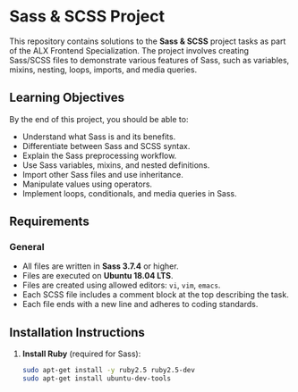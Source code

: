 # Sass & SCSS Project

This repository contains solutions to the **Sass & SCSS** project tasks as part of the ALX Frontend Specialization. The project involves creating Sass/SCSS files to demonstrate various features of Sass, such as variables, mixins, nesting, loops, imports, and media queries.

## Learning Objectives

By the end of this project, you should be able to:

- Understand what Sass is and its benefits.
- Differentiate between Sass and SCSS syntax.
- Explain the Sass preprocessing workflow.
- Use Sass variables, mixins, and nested definitions.
- Import other Sass files and use inheritance.
- Manipulate values using operators.
- Implement loops, conditionals, and media queries in Sass.

## Requirements

### General
- All files are written in **Sass 3.7.4** or higher.
- Files are executed on **Ubuntu 18.04 LTS**.
- Files are created using allowed editors: `vi`, `vim`, `emacs`.
- Each SCSS file includes a comment block at the top describing the task.
- Each file ends with a new line and adheres to coding standards.

## Installation Instructions

1. **Install Ruby** (required for Sass):
   ```bash
   sudo apt-get install -y ruby2.5 ruby2.5-dev
   sudo apt-get install ubuntu-dev-tools

